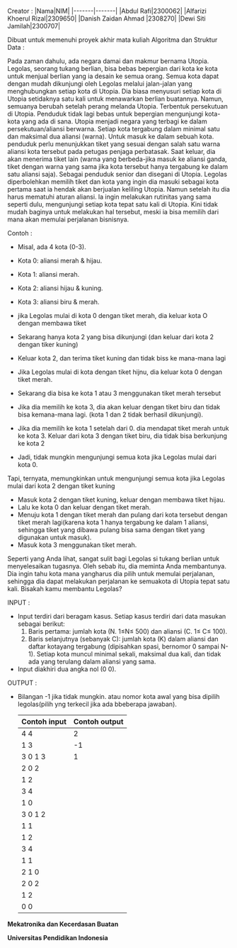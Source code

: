 Creator  :
|Nama|NIM|
|-------|-------|
|Abdul Rafi|2300062|
|Alfarizi Khoerul Rizal|2309650|
|Danish Zaidan Ahmad |2308270|
|Dewi Siti Jamilah|2300707|


Dibuat untuk memenuhi proyek akhir mata kuliah Algoritma dan Struktur Data :

Pada zaman dahulu, ada negara damai dan makmur bernama Utopia. Legolas, seorang tukang berlian, bisa bebas bepergian dari kota ke kota untuk menjual berlian yang ia desain ke semua orang. Semua kota dapat dengan mudah dikunjungi oleh Legolas melalui jalan-jalan yang menghubungkan setiap kota di Utopia. Dia biasa menyusuri setiap kota di Utopia setidaknya satu kali untuk menawarkan berlian buatannya. Namun, semuanya berubah setelah perang melanda Utopia. Terbentuk persekutuan di Utopia. Penduduk tidak lagi bebas untuk bepergian mengunjungi kota-kota yang ada di sana. Utopia menjadi negara yang terbagi ke dalam persekutuan/aliansi berwarna. Setiap kota tergabung dalam minimal satu dan maksimal dua aliansi (warna). Untuk masuk ke dalam sebuah kota. penduduk perlu menunjukkan tiket yang sesuai dengan salah satu warna aliansi kota tersebut pada petugas penjaga perbatasak. Saat keluar, dia akan menerima tiket lain (warna yang berbeda-jika masuk ke aliansi ganda, tiket dengan warna yang sama jika kota tersebut hanya tergabung ke dalam satu aliansi saja). Sebagai penduduk senior dan disegani di Utopia. Legolas diperbolehkan memilih tiket dan kota yang ingin dia masuki sebagai kota pertama saat ia hendak akan berjualan keliling Utopia. Namun setelah itu dia harus mematuhi aturan aliansi. la ingin melakukan rutinitas yang sama seperti dulu, mengunjungi setiap kota tepat satu kali di Utopia. Kini tidak mudah baginya untuk melakukan hal tersebut, meski ia bisa memilih dari mana akan memulai perjalanan bisnisnya.

Contoh :
- Misal, ada 4 kota (0-3).
- Kota 0: aliansi merah & hijau.
- Kota 1: aliansi merah.
- Kota 2: aliansi hijau & kuning.
- Kota 3: aliansi biru & merah.

- jika Legolas mulai di kota 0 dengan tiket merah, dia keluar kota O dengan membawa tiket
- Sekarang hanya kota 2 yang bisa dikunjungi (dan keluar dari kota 2 dengan tiker kuning)
- Keluar kota 2, dan terima tiket kuning dan tidak biss ke mana-mana lagi
- Jika Legolas mulai di kota dengan tiket hijnu, dia keluar kota 0 dengan tiket merah.
- Sekarang dia bisa ke kota 1 atau 3 menggunakan tiket merah tersebut
- Jika dia memilih ke kota 3, dia akan keluar dengan tiket biru dan tidak bisa kemana-mana lagi. (kota 1 dan 2 tidak berhasil dikunjungi).
- Jika dia memilih ke kota 1 setelah dari 0. dia mendapat tiket merah untuk ke kota 3. Keluar dari kota 3 dengan tiket biru, dia tidak bisa berkunjung ke kota 2 
- Jadi, tidak mungkin mengunjungi semua kota jika Legolas mulai dari kota 0.

Tapi, ternyata, memungkinkan untuk mengunjungi semua kota jika Legolas mulai dari kota 2 dengan tiket kuning 
- Masuk kota 2 dengan tiket kuning, keluar dengan membawa tiket hijau.
- Lalu ke kota 0 dan keluar dengan tiket merah.
- Menuju kota 1 dengan tiket merah dan pulang dari kota tersebut dengan tiket merah lagi(karena kota 1 hanya tergabung ke dalam 1 aliansi, sehingga tiket yang dibawa pulang
  bisa sama dengan tiket yang digunakan untuk masuk).
- Masuk kota 3 menggunakan tiket merah.

Seperti yang Anda lihat, sangat sulit bagi Legolas si tukang berlian untuk menyelesaikan tugasnya. Oleh sebab itu, dia meminta Anda membantunya. Dia ingin tahu kota mana yangharus dia pilih untuk memulai perjalanan, sehingga dia dapat melakukan perjalanan ke semuakota di Utopia tepat satu kali.
Bisakah kamu membantu Legolas?

  INPUT :
  - Input terdiri dari beragam kasus. Setiap kasus terdiri dari data masukan sebagai berikut:
     1. Baris pertama: jumlah kota (N. 1≤N≤ 500) dan aliansi (C. 1≤ C≤ 100).
     2. Baris selanjutnya (sebanyak C): jumlah kota (K) dalam aliansi dan daftar kotayang tergabung (dipisahkan spasi, bernomor 0 sampai N-1). Setiap kota muncul minimal sekali, maksimal dua kali, dan tidak ada yang terulang dalam aliansi yang sama.
   - Input diakhiri dua angka nol (0 0).

  OUTPUT :
- Bilangan -1 jika tidak mungkin. atau nomor kota awal yang bisa dipilih legolas(pilih yng terkecil jika ada bbeberapa jawaban).

  |Contoh input|Contoh output|
  |---------|---------|
  |4 4| 2|
  |1 3|-1|
  |3 0 1 3|1|
  |2 0 2| |
  |1 2| |
  |3 4| |
  |1 0| |
  |3 0 1 2| |
  |1 1| |
  |1 2| |
  |3 4| |
  |1 1| |
  |2 1 0| |
  |2 0 2| |
  |1 2| |
  |0 0| |
  
  
  
  



**Mekatronika dan Kecerdasan Buatan**

**Universitas Pendidikan Indonesia**
